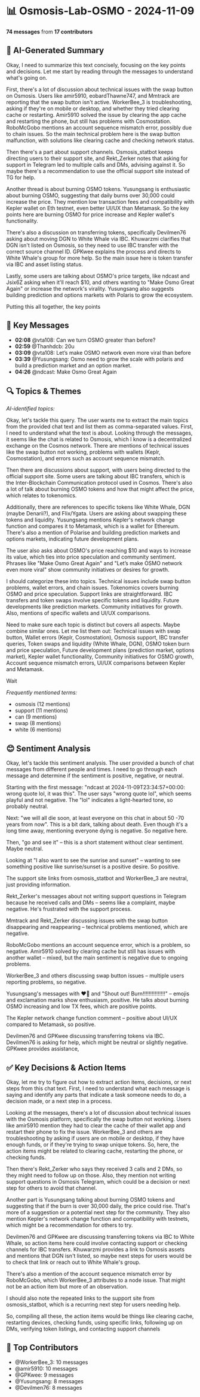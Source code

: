 # 📊 Osmosis-Lab-OSMO - 2024-11-09
**74 messages** from **17 contributors**

## 📝 AI-Generated Summary
<think>
Okay, I need to summarize this text concisely, focusing on the key points and decisions. Let me start by reading through the messages to understand what's going on.

First, there's a lot of discussion about technical issues with the swap button on Osmosis. Users like amir5910, eobardThawne747, and Mmtrack are reporting that the swap button isn't active. WorkerBee_3 is troubleshooting, asking if they're on mobile or desktop, and whether they tried clearing cache or restarting. Amir5910 solved the issue by clearing the app cache and restarting the phone, but still has problems with Cosmostation. RoboMcGobo mentions an account sequence mismatch error, possibly due to chain issues. So the main technical problem here is the swap button malfunction, with solutions like clearing cache and checking network status.

Then there's a part about support channels. Osmosis_statbot keeps directing users to their support site, and Rekt_Zerker notes that asking for support in Telegram led to multiple calls and DMs, advising against it. So maybe there's a recommendation to use the official support site instead of TG for help.

Another thread is about burning OSMO tokens. Yusungsang is enthusiastic about burning OSMO, suggesting that daily burns over 30,000 could increase the price. They mention low transaction fees and compatibility with Kepler wallet on Eth testnet, even better UI/UX than Metamask. So the key points here are burning OSMO for price increase and Kepler wallet's functionality.

There's also a discussion on transferring tokens, specifically Devilmen76 asking about moving DGN to White Whale via IBC. Khuwarzmi clarifies that DGN isn't listed on Osmosis, so they need to use IBC transfer with the correct source channel ID. GPKwee explains the process and directs to White Whale's group for more help. So the main issue here is token transfer via IBC and asset listing status.

Lastly, some users are talking about OSMO's price targets, like ndcast and Jsix6Z asking when it'll reach $10, and others wanting to "Make Osmo Great Again" or increase the network's virality. Yusungsang also suggests building prediction and options markets with Polaris to grow the ecosystem.

Putting this all together, the key points

## 💬 Key Messages
- **02:08** @vta108: Can we turn OSMO greater than before?
- **02:59** @Thanhdcb: 20u
- **03:09** @vta108: Let’s make OSMO network even more viral than before
- **03:39** @Yusungsang: Osmo need to grow the scale with polaris and build a prediction market and an option market.
- **04:26** @ndcast: Make Osmo Great Again

## 🔍 Topics & Themes
*AI-identified topics:*
> <think>
Okay, let's tackle this query. The user wants me to extract the main topics from the provided chat text and list them as comma-separated values. First, I need to understand what the text is about. Looking through the messages, it seems like the chat is related to Osmosis, which I know is a decentralized exchange on the Cosmos network. There are mentions of technical issues like the swap button not working, problems with wallets (Keplr, Cosmostation), and errors such as account sequence mismatch.

Then there are discussions about support, with users being directed to the official support site. Some users are talking about IBC transfers, which is the Inter-Blockchain Communication protocol used in Cosmos. There's also a lot of talk about burning OSMO tokens and how that might affect the price, which relates to tokenomics. 

Additionally, there are references to specific tokens like White Whale, DGN (maybe Denarii?), and Flix/Ygata. Users are asking about swapping these tokens and liquidity. Yusungsang mentions Kepler's network change function and compares it to Metamask, which is a wallet for Ethereum. There's also a mention of Polarise and building prediction markets and options markets, indicating future development plans.

The user also asks about OSMO's price reaching $10 and ways to increase its value, which ties into price speculation and community sentiment. Phrases like "Make Osmo Great Again" and "Let’s make OSMO network even more viral" show community initiatives or desires for growth. 

I should categorize these into topics. Technical issues include swap button problems, wallet errors, and chain issues. Tokenomics covers burning OSMO and price speculation. Support links are straightforward. IBC transfers and token swaps involve specific tokens and liquidity. Future developments like prediction markets. Community initiatives for growth. Also, mentions of specific wallets and UI/UX comparisons. 

Need to make sure each topic is distinct but covers all aspects. Maybe combine similar ones. Let me list them out: Technical issues with swap button, Wallet errors (Keplr, Cosmostation), Osmosis support, IBC transfer queries, Token swaps and liquidity (White Whale, DGN), OSMO token burn and price speculation, Future development plans (prediction market, options market), Kepler wallet functionality, Community initiatives for OSMO growth, Account sequence mismatch errors, UI/UX comparisons between Kepler and Metamask. 

Wait

*Frequently mentioned terms:*
- osmosis (12 mentions)
- support (11 mentions)
- can (9 mentions)
- swap (8 mentions)
- white (6 mentions)

## 😊 Sentiment Analysis
<think>
Okay, let's tackle this sentiment analysis. The user provided a bunch of chat messages from different people and times. I need to go through each message and determine if the sentiment is positive, negative, or neutral.

Starting with the first message: "ndcast at 2024-11-09T23:34:57+00:00: wrong quote lol, it was this". The user says "wrong quote lol", which seems playful and not negative. The "lol" indicates a light-hearted tone, so probably neutral.

Next: "we will all die soon, at least everyone on this chat in about 50 -70 years from now". This is a bit dark, talking about death. Even though it's a long time away, mentioning everyone dying is negative. So negative here.

Then, "go and see it" – this is a short statement without clear sentiment. Maybe neutral.

Looking at "I also want to see the sunrise and sunset" – wanting to see something positive like sunrise/sunset is a positive desire. So positive.

The support site links from osmosis_statbot and WorkerBee_3 are neutral, just providing information.

Rekt_Zerker's messages about not writing support questions in Telegram because he received calls and DMs – seems like a complaint, maybe negative. He's frustrated with the support process.

Mmtrack and Rekt_Zerker discussing issues with the swap button disappearing and reappearing – technical problems mentioned, which are negative.

RoboMcGobo mentions an account sequence error, which is a problem, so negative. Amir5910 solved by clearing cache but still has issues with another wallet – mixed, but the main sentiment is negative due to ongoing problems.

WorkerBee_3 and others discussing swap button issues – multiple users reporting problems, so negative.

Yusungsang's messages with ❤️‍🔥 and "Shout out! Burn!!!!!!!!!!!!!!!" – emojis and exclamation marks show enthusiasm, positive. He talks about burning OSMO increasing and low TX fees, which are positive points.

The Kepler network change function comment – positive about UI/UX compared to Metamask, so positive.

Devilmen76 and GPKwee discussing transferring tokens via IBC. Devilmen76 is asking for help, which might be neutral or slightly negative. GPKwee provides assistance,

## ✅ Key Decisions & Action Items
<think>
Okay, let me try to figure out how to extract action items, decisions, or next steps from this chat text. First, I need to understand what each message is saying and identify any parts that indicate a task someone needs to do, a decision made, or a next step in a process.

Looking at the messages, there's a lot of discussion about technical issues with the Osmosis platform, specifically the swap button not working. Users like amir5910 mention they had to clear the cache of their wallet app and restart their phone to fix the issue. WorkerBee_3 and others are troubleshooting by asking if users are on mobile or desktop, if they have enough funds, or if they're trying to swap unique tokens. So, here, the action items might be related to clearing cache, restarting the phone, or checking funds.

Then there's Rekt_Zerker who says they received 3 calls and 2 DMs, so they might need to follow up on those. Also, they mention not writing support questions in Osmosis Telegram, which could be a decision or next step for others to avoid that channel.

Another part is Yusungsang talking about burning OSMO tokens and suggesting that if the burn is over 30,000 daily, the price could rise. That's more of a suggestion or a potential next step for the community. They also mention Kepler's network change function and compatibility with testnets, which might be a recommendation for others to try.

Devilmen76 and GPKwee are discussing transferring tokens via IBC to White Whale, so action items here could involve contacting support or checking channels for IBC transfers. Khuwarzmi provides a link to Osmosis assets and mentions that DGN isn't listed, so maybe next steps for users would be to check that link or reach out to White Whale's group.

There's also a mention of the account sequence mismatch error by RoboMcGobo, which WorkerBee_3 attributes to a node issue. That might not be an action item but more of an observation.

I should also note the repeated links to the support site from osmosis_statbot, which is a recurring next step for users needing help.

So, compiling all these, the action items would be things like clearing cache, restarting devices, checking funds, using specific links, following up on DMs, verifying token listings, and contacting support channels

## 👥 Top Contributors
- @WorkerBee_3: 10 messages
- @amir5910: 10 messages
- @GPKwee: 9 messages
- @Yusungsang: 8 messages
- @Devilmen76: 8 messages
